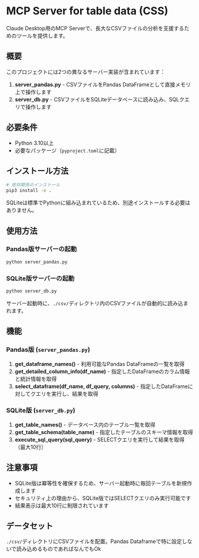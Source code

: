 # MCP Server for table data (CSS)

Claude Desktop用のMCP Serverで、長大なCSVファイルの分析を支援するためのツールを提供します。

## 概要

このプロジェクトには2つの異なるサーバー実装が含まれています：

1. **server_pandas.py** - CSVファイルをPandas DataFrameとして直接メモリ上で操作します
2. **server_db.py** - CSVファイルをSQLiteデータベースに読み込み、SQLクエリで操作します

## 必要条件

- Python 3.10以上
- 必要なパッケージ（`pyproject.toml`に記載）

## インストール方法

```bash
# 依存関係のインストール
pip3 install -e .
```

SQLiteは標準でPythonに組み込まれているため、別途インストールする必要はありません。

## 使用方法

### Pandas版サーバーの起動

```bash
python server_pandas.py
```

### SQLite版サーバーの起動

```bash
python server_db.py
```

サーバー起動時に、`./csv/`ディレクトリ内のCSVファイルが自動的に読み込まれます。

## 機能

### Pandas版 (`server_pandas.py`)

1. **get_dataframe_names()** - 利用可能なPandas DataFrameの一覧を取得
2. **get_detailed_column_info(df_name)** - 指定したDataFrameのカラム情報と統計情報を取得
3. **select_dataframe(df_name, df_query, columns)** - 指定したDataFrameに対してクエリを実行し、結果を取得

### SQLite版 (`server_db.py`)

1. **get_table_names()** - データベース内のテーブル一覧を取得
2. **get_table_schema(table_name)** - 指定したテーブルのスキーマ情報を取得
3. **execute_sql_query(sql_query)** - SELECTクエリを実行して結果を取得（最大10行）

## 注意事項

- SQLite版は冪等性を確保するため、サーバー起動時に毎回テーブルを新規作成します
- セキュリティ上の理由から、SQLite版ではSELECTクエリのみ実行可能です
- 結果表示は最大10行に制限されています

## データセット

`./csv/`ディレクトリにCSVファイルを配置。Pandas Dataframeで特に設定しないで読み込めるものであればなんでもOk
